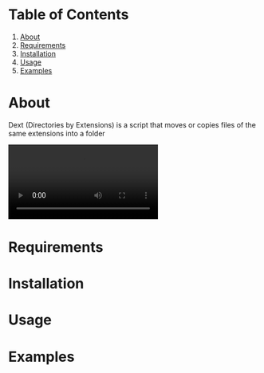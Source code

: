 
# Table of Contents

1.  [About](#orgfed31a9)
2.  [Requirements](#org1645940)
3.  [Installation](#org0c28dfd)
4.  [Usage](#org2bce608)
5.  [Examples](#orgb56a492)



<a id="orgfed31a9"></a>

# About

Dext (Directories by Extensions) is a script that moves or copies files of the same extensions into a folder

![showcase](showcase.mp4)


<a id="org1645940"></a>

# Requirements


<a id="org0c28dfd"></a>

# Installation


<a id="org2bce608"></a>

# Usage


<a id="orgb56a492"></a>

# Examples

